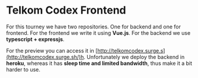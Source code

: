 # Telkom Codex Frontend

For this tourney we have two repositories. One for backend and one for frontend. For the frontend we write it using **Vue.js**. For the backend we use **typescript + expressjs**.

For the preview you can access it in [http://telkomcodex.surge.s](http://telkomcodex.surge.sh/)h. Unfortunately we deploy the backend in **heroku**, whereas it has **sleep time and limited bandwidth**, thus make it a bit harder to use.
